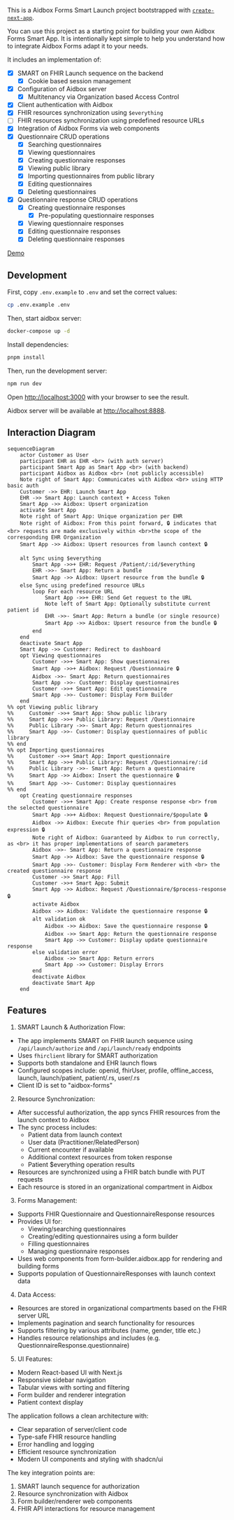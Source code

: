This is a Aidbox Forms Smart Launch project bootstrapped with [`create-next-app`](https://nextjs.org/docs/app/api-reference/cli/create-next-app).

You can use this project as a starting point for building your own Aidbox Forms Smart App. 
It is intentionally kept simple to help you understand how to integrate Aidbox Forms adapt it to your needs.

It includes an implementation of:
- [x] SMART on FHIR Launch sequence on the backend
  - [x] Cookie based session management
- [x] Configuration of Aidbox server
  - [x] Multitenancy via Organization based Access Control
- [x] Client authentication with Aidbox
- [x] FHIR resources synchronization using `$everything`
- [ ] FHIR resources synchronization using predefined resource URLs
- [x] Integration of Aidbox Forms via web components
- [x] Questionnaire CRUD operations
  - [x] Searching questionnaires
  - [x] Viewing questionnaires
  - [x] Creating questionnaire responses
  - [x] Viewing public library
  - [x] Importing questionnaires from public library
  - [x] Editing questionnaires
  - [x] Deleting questionnaires
- [x] Questionnaire response CRUD operations
  - [x] Creating questionnaire responses
    - [x] Pre-populating questionnaire responses
  - [x] Viewing questionnaire responses
  - [x] Editing questionnaire responses
  - [x] Deleting questionnaire responses

[Demo](https://forms-smart-app.aidbox.app)

## Development

First, copy `.env.example` to `.env` and set the correct values:

```bash
cp .env.example .env
```

Then, start aidbox server:

```bash
docker-compose up -d
```

Install dependencies:

```bash
pnpm install
```

Then, run the development server:

```bash
npm run dev
```

Open [http://localhost:3000](http://localhost:3000) with your browser to see the result.

Aidbox server will be available at [http://localhost:8888](http://localhost:8888).

## Interaction Diagram

```mermaid
sequenceDiagram
    actor Customer as User
    participant EHR as EHR <br> (with auth server)
    participant Smart App as Smart App <br> (with backend)
    participant Aidbox as Aidbox <br> (not publicly accessible)
    Note right of Smart App: Communicates with Aidbox <br> using HTTP basic auth
    Customer ->> EHR: Launch Smart App
    EHR ->> Smart App: Launch context + Access Token
    Smart App ->> Aidbox: Upsert organization
    activate Smart App
    Note right of Smart App: Unique organization per EHR
    Note right of Aidbox: From this point forward, 🔒 indicates that <br> requests are made exclusively within <br>the scope of the corresponding EHR Organization
    Smart App ->> Aidbox: Upsert resources from launch context 🔒

    alt Sync using $everything
        Smart App ->>+ EHR: Request /Patient/:id/$everything
        EHR ->>- Smart App: Return a bundle
        Smart App ->> Aidbox: Upsert resource from the bundle 🔒
    else Sync using predefined resource URLs
        loop For each resource URL
            Smart App ->>+ EHR: Send Get request to the URL
            Note left of Smart App: Optionally substitute current patient id
            EHR ->>- Smart App: Return a bundle (or single resource)
            Smart App ->> Aidbox: Upsert resource from the bundle 🔒
        end
    end
    deactivate Smart App
    Smart App ->> Customer: Redirect to dashboard
    opt Viewing questionnaires
        Customer ->>+ Smart App: Show questionnaires
        Smart App ->>+ Aidbox: Request /Questionnaire 🔒
        Aidbox ->>- Smart App: Return questionnaires
        Smart App ->>- Customer: Display questionnaires
        Customer ->>+ Smart App: Edit questionnaire
        Smart App ->>- Customer: Display Form Builder
    end
%% opt Viewing public library
%%     Customer ->>+ Smart App: Show public library
%%     Smart App ->>+ Public Library: Request /Questionnaire
%%     Public Library ->>- Smart App: Return questionnaires
%%     Smart App ->>- Customer: Display questionnaires of public library
%% end
%% opt Importing questionnaires
%%     Customer ->>+ Smart App: Import questionnaire
%%     Smart App ->>+ Public Library: Request /Questionnaire/:id
%%     Public Library ->>- Smart App: Return a questionnaire
%%     Smart App ->> Aidbox: Insert the questionnaire 🔒
%%     Smart App ->>- Customer: Display questionnaires
%% end
    opt Creating questionnaire responses
        Customer ->>+ Smart App: Create response response <br> from the selected questionnaire
        Smart App ->>+ Aidbox: Request Questionnaire/$populate 🔒
        Aidbox ->> Aidbox: Execute fhir queries <br> from population expression 🔒
        Note right of Aidbox: Guaranteed by Aidbox to run correctly, as <br> it has proper implementations of search parameters
        Aidbox ->>- Smart App: Return a questionnaire response
        Smart App ->> Aidbox: Save the questionnaire response 🔒
        Smart App ->>- Customer: Display Form Renderer with <br> the created questionnaire response
        Customer ->> Smart App: Fill
        Customer ->>+ Smart App: Submit
        Smart App ->> Aidbox: Request /Questionnaire/$process-response 🔒
        activate Aidbox
        Aidbox ->> Aidbox: Validate the questionnaire response 🔒
        alt validation ok
            Aidbox ->> Aidbox: Save the questionnaire response 🔒
            Aidbox ->> Smart App: Return the questionnaire response
            Smart App ->> Customer: Display update questionnaire response
        else validation error
            Aidbox ->> Smart App: Return errors
            Smart App ->> Customer: Display Errors
        end
        deactivate Aidbox
        deactivate Smart App
    end
```

## Features

1. SMART Launch & Authorization Flow:
  * The app implements SMART on FHIR launch sequence using `/api/launch/authorize` and `/api/launch/ready` endpoints
  * Uses `fhirclient` library for SMART authorization
  * Supports both standalone and EHR launch flows
  * Configured scopes include: openid, fhirUser, profile, offline_access, launch, launch/patient, patient/.rs, user/.rs
  * Client ID is set to "aidbox-forms"
2. Resource Synchronization:
  * After successful authorization, the app syncs FHIR resources from the launch context to Aidbox
  * The sync process includes:
    * Patient data from launch context
    * User data (Practitioner/RelatedPerson)
    * Current encounter if available
    * Additional context resources from token response
    * Patient $everything operation results
  * Resources are synchronized using a FHIR batch bundle with PUT requests
  * Each resource is stored in an organizational compartment in Aidbox
3. Forms Management:
  * Supports FHIR Questionnaire and QuestionnaireResponse resources
  * Provides UI for:
    * Viewing/searching questionnaires
    * Creating/editing questionnaires using a form builder
    * Filling questionnaires
    * Managing questionnaire responses
  * Uses web components from form-builder.aidbox.app for rendering and building forms
  * Supports population of QuestionnaireResponses with launch context data
4. Data Access:
  * Resources are stored in organizational compartments based on the FHIR server URL
  * Implements pagination and search functionality for resources
  * Supports filtering by various attributes (name, gender, title etc.)
  * Handles resource relationships and includes (e.g. QuestionnaireResponse.questionnaire)
5. UI Features:
  * Modern React-based UI with Next.js
  * Responsive sidebar navigation
  * Tabular views with sorting and filtering
  * Form builder and renderer integration
  * Patient context display


The application follows a clean architecture with:

 * Clear separation of server/client code
 * Type-safe FHIR resource handling
 * Error handling and logging
 * Efficient resource synchronization
 * Modern UI components and styling with shadcn/ui

The key integration points are:

1. SMART launch sequence for authorization
2. Resource synchronization with Aidbox
3. Form builder/renderer web components
4. FHIR API interactions for resource management
